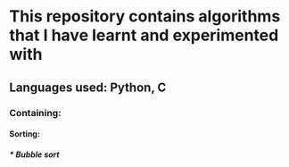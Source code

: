 # This repository contains algorithms that I have learnt and experimented with
## Languages used: Python, C
### Containing:
#### Sorting:
##### * Bubble sort
